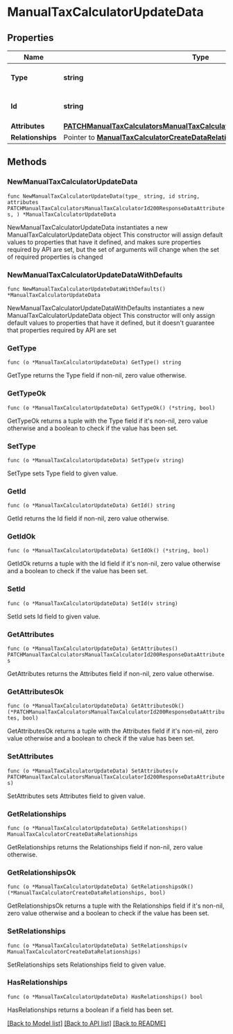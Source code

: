 # ManualTaxCalculatorUpdateData

## Properties

Name | Type | Description | Notes
------------ | ------------- | ------------- | -------------
**Type** | **string** | The resource&#39;s type | [default to "manual_tax_calculators"]
**Id** | **string** | The resource&#39;s id | 
**Attributes** | [**PATCHManualTaxCalculatorsManualTaxCalculatorId200ResponseDataAttributes**](PATCHManualTaxCalculatorsManualTaxCalculatorId200ResponseDataAttributes.md) |  | 
**Relationships** | Pointer to [**ManualTaxCalculatorCreateDataRelationships**](ManualTaxCalculatorCreateDataRelationships.md) |  | [optional] 

## Methods

### NewManualTaxCalculatorUpdateData

`func NewManualTaxCalculatorUpdateData(type_ string, id string, attributes PATCHManualTaxCalculatorsManualTaxCalculatorId200ResponseDataAttributes, ) *ManualTaxCalculatorUpdateData`

NewManualTaxCalculatorUpdateData instantiates a new ManualTaxCalculatorUpdateData object
This constructor will assign default values to properties that have it defined,
and makes sure properties required by API are set, but the set of arguments
will change when the set of required properties is changed

### NewManualTaxCalculatorUpdateDataWithDefaults

`func NewManualTaxCalculatorUpdateDataWithDefaults() *ManualTaxCalculatorUpdateData`

NewManualTaxCalculatorUpdateDataWithDefaults instantiates a new ManualTaxCalculatorUpdateData object
This constructor will only assign default values to properties that have it defined,
but it doesn't guarantee that properties required by API are set

### GetType

`func (o *ManualTaxCalculatorUpdateData) GetType() string`

GetType returns the Type field if non-nil, zero value otherwise.

### GetTypeOk

`func (o *ManualTaxCalculatorUpdateData) GetTypeOk() (*string, bool)`

GetTypeOk returns a tuple with the Type field if it's non-nil, zero value otherwise
and a boolean to check if the value has been set.

### SetType

`func (o *ManualTaxCalculatorUpdateData) SetType(v string)`

SetType sets Type field to given value.


### GetId

`func (o *ManualTaxCalculatorUpdateData) GetId() string`

GetId returns the Id field if non-nil, zero value otherwise.

### GetIdOk

`func (o *ManualTaxCalculatorUpdateData) GetIdOk() (*string, bool)`

GetIdOk returns a tuple with the Id field if it's non-nil, zero value otherwise
and a boolean to check if the value has been set.

### SetId

`func (o *ManualTaxCalculatorUpdateData) SetId(v string)`

SetId sets Id field to given value.


### GetAttributes

`func (o *ManualTaxCalculatorUpdateData) GetAttributes() PATCHManualTaxCalculatorsManualTaxCalculatorId200ResponseDataAttributes`

GetAttributes returns the Attributes field if non-nil, zero value otherwise.

### GetAttributesOk

`func (o *ManualTaxCalculatorUpdateData) GetAttributesOk() (*PATCHManualTaxCalculatorsManualTaxCalculatorId200ResponseDataAttributes, bool)`

GetAttributesOk returns a tuple with the Attributes field if it's non-nil, zero value otherwise
and a boolean to check if the value has been set.

### SetAttributes

`func (o *ManualTaxCalculatorUpdateData) SetAttributes(v PATCHManualTaxCalculatorsManualTaxCalculatorId200ResponseDataAttributes)`

SetAttributes sets Attributes field to given value.


### GetRelationships

`func (o *ManualTaxCalculatorUpdateData) GetRelationships() ManualTaxCalculatorCreateDataRelationships`

GetRelationships returns the Relationships field if non-nil, zero value otherwise.

### GetRelationshipsOk

`func (o *ManualTaxCalculatorUpdateData) GetRelationshipsOk() (*ManualTaxCalculatorCreateDataRelationships, bool)`

GetRelationshipsOk returns a tuple with the Relationships field if it's non-nil, zero value otherwise
and a boolean to check if the value has been set.

### SetRelationships

`func (o *ManualTaxCalculatorUpdateData) SetRelationships(v ManualTaxCalculatorCreateDataRelationships)`

SetRelationships sets Relationships field to given value.

### HasRelationships

`func (o *ManualTaxCalculatorUpdateData) HasRelationships() bool`

HasRelationships returns a boolean if a field has been set.


[[Back to Model list]](../README.md#documentation-for-models) [[Back to API list]](../README.md#documentation-for-api-endpoints) [[Back to README]](../README.md)


